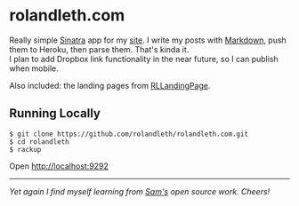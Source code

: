 # rolandleth.com

Really simple [Sinatra](http://www.sinatrarb.com/) app for my [site](http://rolandleth.com). I write my posts with [Markdown](http://daringfireball.net/projects/markdown/), push them to Heroku, then parse them. That's kinda it.  
I plan to add Dropbox link functionality in the near future, so I can publish when mobile.

Also included: the landing pages from [RLLandingPage](http://github.com/rolandleth/RLLandingPage).

## Running Locally

    $ git clone https://github.com/rolandleth/rolandleth.com.git
    $ cd rolandleth
    $ rackup

Open [http://localhost:9292](http://localhost:9292)

---
*Yet again I find myself learning from [Sam's](http://github.com/soffes/soff.es) open source work. Cheers!*